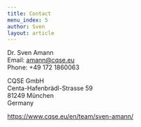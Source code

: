 ```yaml
---
title: Contact
menu_index: 5
author: Sven
layout: article
---
```

Dr. Sven Amann  
Email: <amann@cqse.eu>  
Phone: +49 172 1860063‬

CQSE GmbH  
Centa-Hafenbrädl-Strasse 59  
81249 München  
Germany

<https://www.cqse.eu/en/team/sven-amann/>
